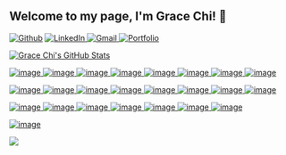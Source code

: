 ## Welcome to my page, I'm Grace Chi! 👋 

<p><a href="https://github.com/graceechi" target="_blank"><img alt="Github" src="https://img.shields.io/badge/GitHub-%2312100E.svg?&style=for-the-badge&logo=Github&logoColor=white" /></a> <a href="https://www.linkedin.com/in/graceechi" target="_blank"><img alt="LinkedIn" src="https://img.shields.io/badge/linkedin-%230077B5.svg?&style=for-the-badge&logo=linkedin&logoColor=white" />
<a href="mailto:gracetrc7@gmail.com" target="_blank"><img alt="Gmail" src="https://img.shields.io/badge/Gmail-D14836?style=for-the-badge&logo=gmail&logoColor=white" />
<a href="https://graceechi.github.io/" target="_blank"><img alt="Portfolio" src="https://img.shields.io/badge/Portfolio-%23000000.svg?style=for-the-badge&logo=firefox&logoColor=#FF7139" />
</p>

![Grace Chi's GitHub Stats](https://github-readme-stats.vercel.app/api?username=graceechi&show_icons=true&theme=tokyonight)

![image](https://img.shields.io/badge/JavaScript-323330?style=for-the-badge&logo=javascript&logoColor=F7DF1E)
![image](https://img.shields.io/badge/React-20232A?style=for-the-badge&logo=react&logoColor=61DAFB)
![image](https://img.shields.io/badge/Redux-593D88?style=for-the-badge&logo=redux&logoColor=white)
![image](https://img.shields.io/badge/Python-FFD43B?style=for-the-badge&logo=python&logoColor=blue)
![image](https://img.shields.io/badge/HTML5-E34F26?style=for-the-badge&logo=html5&logoColor=white)
![image](https://img.shields.io/badge/CSS3-1572B6?style=for-the-badge&logo=css3&logoColor=white)
![image](https://img.shields.io/badge/Bootstrap-563D7C?style=for-the-badge&logo=bootstrap&logoColor=white)
![image](https://img.shields.io/badge/Pug-E3C29B?style=for-the-badge&logo=pug&logoColor=black)

![image](https://img.shields.io/badge/Flask-000000?style=for-the-badge&logo=flask&logoColor=white)
![image](https://img.shields.io/badge/Node.js-339933?style=for-the-badge&logo=nodedotjs&logoColor=white)
![image](https://img.shields.io/badge/Express.js-000000?style=for-the-badge&logo=express&logoColor=white)
![image](https://img.shields.io/badge/PostgreSQL-316192?style=for-the-badge&logo=postgresql&logoColor=white)
![image](https://img.shields.io/badge/Sequelize-52B0E7?style=for-the-badge&logo=Sequelize&logoColor=white)
![image](https://img.shields.io/badge/npm-CB3837?style=for-the-badge&logo=npm&logoColor=white)
![image](https://img.shields.io/badge/Mocha-8D6748?style=for-the-badge&logo=Mocha&logoColor=white)
![image](https://img.shields.io/badge/chai-A30701?style=for-the-badge&logo=chai&logoColor=white)

![image](https://img.shields.io/badge/Docker-2CA5E0?style=for-the-badge&logo=docker&logoColor=white)
![image](https://img.shields.io/badge/Amazon_AWS-FF9900?style=for-the-badge&logo=amazonaws&logoColor=white)
![image](https://img.shields.io/badge/GIT-E44C30?style=for-the-badge&logo=git&logoColor=white)
![image](https://img.shields.io/badge/Heroku-430098?style=for-the-badge&logo=heroku&logoColor=white)
![image](https://img.shields.io/badge/Postman-FF6C37?style=for-the-badge&logo=Postman&logoColor=white)
![image](https://img.shields.io/badge/Font_Awesome-339AF0?style=for-the-badge&logo=fontawesome&logoColor=white)
![image](https://img.shields.io/badge/prettier-1A2C34?style=for-the-badge&logo=prettier&logoColor=F7BA3E)

![image](https://img.shields.io/badge/mac%20os-000000?style=for-the-badge&logo=apple&logoColor=white)

![](https://komarev.com/ghpvc/?username=graceechi&color=green&style=for-the-badge)





<!-- [![Grace Chi's GitHub Streak](https://github-readme-streak-stats.herokuapp.com/?user=graceechi&theme=radical)](https://github.com/graceechi/github-readme-streak-stats) -->

<!-- [![Grace Chi's Top Languages](https://github-readme-stats.vercel.app/api/top-langs/?username=graceechi&theme=blue-green)](https://github.com/graceechi/github-readme-stats) -->


<!-- - 🌱 I’m currently learning Javascript
- 🔍 I'm interested in front end and full stack development, and I want to learn more about building mobile applications and blockchain technology in the future! ✨
- 📫 How to reach me: gracetrc7@gmail.com -->



<!---
graceechi/graceechi is a ✨ special ✨ repository because its `README.md` (this file) appears on your GitHub profile.
You can click the Preview link to take a look at your changes.

I graduated from The University of Texas at Austin with a degree in Nutritional Sciences but surprisingly found innovative technology a growing interest that I wanted to pursue a career in. Transitioning from the medical field to the tech industry has been fascinating as I have learned more about how automating data can connect the natural and digital world efficiently and securely.

I’m looking forward to growing as a software engineer and I’m especially enthusiastic to learn about blockchain technology and artificial intelligence in the future!

In my free time, I enjoy baking/cooking, acrylic painting, traveling, and exploring new restaurants/bars! Feel free to reach out to me at gracetrc7@gmail.com

--->
